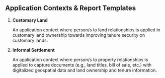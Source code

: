 ## Application Contexts & Report Templates

1. **Customary Land**
	
	An application context where person/s to land relationships is applied in customary land ownership towards improving tenure security on customary lands. 

2. **Informal Settlement**
	
	An application context where person/s to property relationships is applied to capture documents (e.g., land titles, bill of sale, etc.) with digitalized geospatial data and land ownership and tenure information.